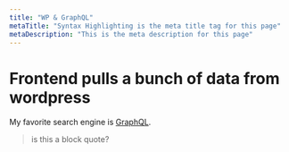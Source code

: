 ```yaml
---
title: "WP & GraphQL"
metaTitle: "Syntax Highlighting is the meta title tag for this page"
metaDescription: "This is the meta description for this page"
---
```



# Frontend pulls a bunch of data from wordpress



My favorite search engine is [GraphQL](https://cre8r.vip/graphql).




> is this a block quote?

